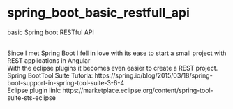 # spring_boot_basic_restfull_api
basic Spring boot RESTful API 

<br>
Since I met Spring Boot I fell in love with its ease to start a small project with REST applications in Angular

<br>
With the eclipse plugins it becomes even easier to create a REST project.
<br>
Spring BootTool Suite Tutoria: https://spring.io/blog/2015/03/18/spring-boot-support-in-spring-tool-suite-3-6-4
<br>
Eclipse plugin link: https://marketplace.eclipse.org/content/spring-tool-suite-sts-eclipse
